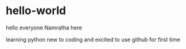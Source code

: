 # hello-world

hello everyone
Namratha here

learning python new to coding and excited to use github for first time
